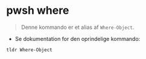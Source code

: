 # pwsh where

> Denne kommando er et alias af `Where-Object`.

- Se dokumentation for den oprindelige kommando:

`tldr Where-Object`
